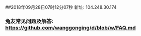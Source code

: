 ##2018年09月28日07时12分07秒 新址: 104.248.30.174
### 兔友常见问题及解答: https://github.com/wanggonging/d/blob/w/FAQ.md
